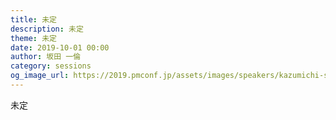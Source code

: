 ```yaml
---	
title: 未定
description: 未定
theme: 未定
date: 2019-10-01 00:00
author: 坂田 一倫
category: sessions
og_image_url: https://2019.pmconf.jp/assets/images/speakers/kazumichi-sakata.png
---	
```

未定
